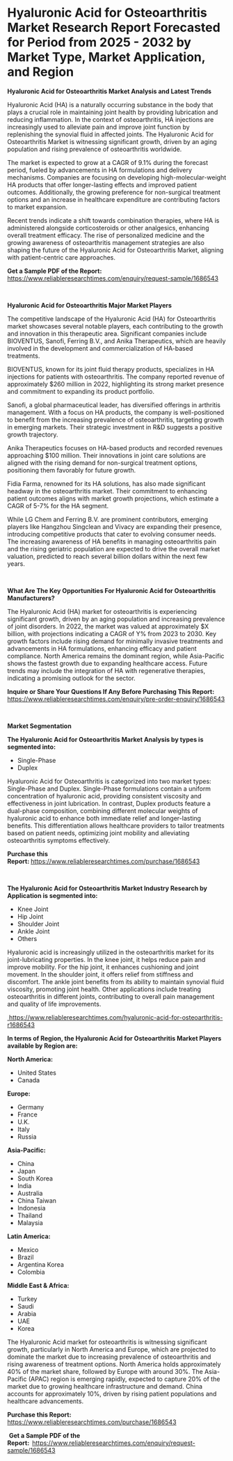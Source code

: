 <p><h1>Hyaluronic Acid for Osteoarthritis Market Research Report Forecasted for Period from 2025 -  2032 by Market Type, Market Application, and Region</h1></p><p><strong>Hyaluronic Acid for Osteoarthritis Market Analysis and Latest Trends</strong></p>
<p><p>Hyaluronic Acid (HA) is a naturally occurring substance in the body that plays a crucial role in maintaining joint health by providing lubrication and reducing inflammation. In the context of osteoarthritis, HA injections are increasingly used to alleviate pain and improve joint function by replenishing the synovial fluid in affected joints. The Hyaluronic Acid for Osteoarthritis Market is witnessing significant growth, driven by an aging population and rising prevalence of osteoarthritis worldwide.</p><p>The market is expected to grow at a CAGR of 9.1% during the forecast period, fueled by advancements in HA formulations and delivery mechanisms. Companies are focusing on developing high-molecular-weight HA products that offer longer-lasting effects and improved patient outcomes. Additionally, the growing preference for non-surgical treatment options and an increase in healthcare expenditure are contributing factors to market expansion. </p><p>Recent trends indicate a shift towards combination therapies, where HA is administered alongside corticosteroids or other analgesics, enhancing overall treatment efficacy. The rise of personalized medicine and the growing awareness of osteoarthritis management strategies are also shaping the future of the Hyaluronic Acid for Osteoarthritis Market, aligning with patient-centric care approaches.</p></p>
<p><strong>Get a Sample PDF of the Report:&nbsp;</strong> <a href="https://www.reliableresearchtimes.com/enquiry/request-sample/1686543?utm_campaign=3631&utm_medium=2&utm_source=Github&utm_content=ia&utm_term=19042025&utm_id=hyaluronic-acid-for-osteoarthritis">https://www.reliableresearchtimes.com/enquiry/request-sample/1686543</a></p>
<p>&nbsp;</p>
<p><strong>Hyaluronic Acid for Osteoarthritis Major Market Players</strong></p>
<p><p>The competitive landscape of the Hyaluronic Acid (HA) for Osteoarthritis market showcases several notable players, each contributing to the growth and innovation in this therapeutic area. Significant companies include BIOVENTUS, Sanofi, Ferring B.V., and Anika Therapeutics, which are heavily involved in the development and commercialization of HA-based treatments.</p><p>BIOVENTUS, known for its joint fluid therapy products, specializes in HA injections for patients with osteoarthritis. The company reported revenue of approximately $260 million in 2022, highlighting its strong market presence and commitment to expanding its product portfolio.</p><p>Sanofi, a global pharmaceutical leader, has diversified offerings in arthritis management. With a focus on HA products, the company is well-positioned to benefit from the increasing prevalence of osteoarthritis, targeting growth in emerging markets. Their strategic investment in R&D suggests a positive growth trajectory.</p><p>Anika Therapeutics focuses on HA-based products and recorded revenues approaching $100 million. Their innovations in joint care solutions are aligned with the rising demand for non-surgical treatment options, positioning them favorably for future growth.</p><p>Fidia Farma, renowned for its HA solutions, has also made significant headway in the osteoarthritis market. Their commitment to enhancing patient outcomes aligns with market growth projections, which estimate a CAGR of 5-7% for the HA segment.</p><p>While LG Chem and Ferring B.V. are prominent contributors, emerging players like Hangzhou Singclean and Vivacy are expanding their presence, introducing competitive products that cater to evolving consumer needs. The increasing awareness of HA benefits in managing osteoarthritis pain and the rising geriatric population are expected to drive the overall market valuation, predicted to reach several billion dollars within the next few years.</p></p>
<p>&nbsp;</p>
<p><strong>What Are The Key Opportunities For Hyaluronic Acid for Osteoarthritis Manufacturers?</strong></p>
<p><p>The Hyaluronic Acid (HA) market for osteoarthritis is experiencing significant growth, driven by an aging population and increasing prevalence of joint disorders. In 2022, the market was valued at approximately $X billion, with projections indicating a CAGR of Y% from 2023 to 2030. Key growth factors include rising demand for minimally invasive treatments and advancements in HA formulations, enhancing efficacy and patient compliance. North America remains the dominant region, while Asia-Pacific shows the fastest growth due to expanding healthcare access. Future trends may include the integration of HA with regenerative therapies, indicating a promising outlook for the sector.</p></p>
<p><strong>Inquire or Share Your Questions If Any Before Purchasing This Report:</strong> <a href="https://www.reliableresearchtimes.com/enquiry/pre-order-enquiry/1686543?utm_campaign=3631&utm_medium=2&utm_source=Github&utm_content=ia&utm_term=19042025&utm_id=hyaluronic-acid-for-osteoarthritis">https://www.reliableresearchtimes.com/enquiry/pre-order-enquiry/1686543</a></p>
<p>&nbsp;</p>
<p><strong>Market Segmentation</strong></p>
<p><strong>The Hyaluronic Acid for Osteoarthritis Market Analysis by types is segmented into:</strong></p>
<p><ul><li>Single-Phase</li><li>Duplex</li></ul></p>
<p><p>Hyaluronic Acid for Osteoarthritis is categorized into two market types: Single-Phase and Duplex. Single-Phase formulations contain a uniform concentration of hyaluronic acid, providing consistent viscosity and effectiveness in joint lubrication. In contrast, Duplex products feature a dual-phase composition, combining different molecular weights of hyaluronic acid to enhance both immediate relief and longer-lasting benefits. This differentiation allows healthcare providers to tailor treatments based on patient needs, optimizing joint mobility and alleviating osteoarthritis symptoms effectively.</p></p>
<p><strong>Purchase this Report:&nbsp;</strong><a href="https://www.reliableresearchtimes.com/purchase/1686543?utm_campaign=3631&utm_medium=2&utm_source=Github&utm_content=ia&utm_term=19042025&utm_id=hyaluronic-acid-for-osteoarthritis">https://www.reliableresearchtimes.com/purchase/1686543</a></p>
<p>&nbsp;</p>
<p><strong>The Hyaluronic Acid for Osteoarthritis Market Industry Research by Application is segmented into:</strong></p>
<p><ul><li>Knee Joint</li><li>Hip Joint</li><li>Shoulder Joint</li><li>Ankle Joint</li><li>Others</li></ul></p>
<p><p>Hyaluronic acid is increasingly utilized in the osteoarthritis market for its joint-lubricating properties. In the knee joint, it helps reduce pain and improve mobility. For the hip joint, it enhances cushioning and joint movement. In the shoulder joint, it offers relief from stiffness and discomfort. The ankle joint benefits from its ability to maintain synovial fluid viscosity, promoting joint health. Other applications include treating osteoarthritis in different joints, contributing to overall pain management and quality of life improvements.</p></p>
<p><a href="https://www.reliableresearchtimes.com/hyaluronic-acid-for-osteoarthritis-r1686543?utm_campaign=3631&utm_medium=2&utm_source=Github&utm_content=ia&utm_term=19042025&utm_id=hyaluronic-acid-for-osteoarthritis">&nbsp;https://www.reliableresearchtimes.com/hyaluronic-acid-for-osteoarthritis-r1686543</a></p>
<p><strong>In terms of Region, the Hyaluronic Acid for Osteoarthritis Market Players available by Region are:</strong></p>
<p>
    <p> <strong> North America: </strong>
        <ul>
            <li>United States</li>
            <li>Canada</li>
        </ul>
        </p> 
    <p> <strong> Europe: </strong>
        <ul>
            <li>Germany</li>
            <li>France</li>
            <li>U.K.</li>
            <li>Italy</li>
            <li>Russia</li>
        </ul>
        </p> 
    <p> <strong> Asia-Pacific: </strong>
        <ul>
            <li>China</li>
            <li>Japan</li>
            <li>South Korea</li>
            <li>India</li>
            <li>Australia</li>
            <li>China Taiwan</li>
            <li>Indonesia</li>
            <li>Thailand</li>
            <li>Malaysia</li>
        </ul>
        </p> 
    <p> <strong> Latin America: </strong>
        <ul>
            <li>Mexico</li>
            <li>Brazil</li>
            <li>Argentina Korea</li>
            <li>Colombia</li>
        </ul>
        </p> 
    <p> <strong> Middle East & Africa: </strong>
        <ul>
            <li>Turkey</li>
            <li>Saudi</li>
            <li>Arabia</li>
            <li>UAE</li>
            <li>Korea</li>
        </ul>
    </p>
    </p>
<p><p>The Hyaluronic Acid market for osteoarthritis is witnessing significant growth, particularly in North America and Europe, which are projected to dominate the market due to increasing prevalence of osteoarthritis and rising awareness of treatment options. North America holds approximately 40% of the market share, followed by Europe with around 30%. The Asia-Pacific (APAC) region is emerging rapidly, expected to capture 20% of the market due to growing healthcare infrastructure and demand. China accounts for approximately 10%, driven by rising patient populations and healthcare advancements.</p></p>
<p><strong>Purchase this Report: </strong><a href="https://www.reliableresearchtimes.com/purchase/1686543?utm_campaign=3631&utm_medium=2&utm_source=Github&utm_content=ia&utm_term=19042025&utm_id=hyaluronic-acid-for-osteoarthritis">https://www.reliableresearchtimes.com/purchase/1686543</a></p>
<p>&nbsp;<strong>Get a Sample PDF of the Report:&nbsp;&nbsp;</strong><a href="https://www.reliableresearchtimes.com/enquiry/request-sample/1686543?utm_campaign=3631&utm_medium=2&utm_source=Github&utm_content=ia&utm_term=19042025&utm_id=hyaluronic-acid-for-osteoarthritis">https://www.reliableresearchtimes.com/enquiry/request-sample/1686543</a></p>
<p><strong></strong></p>
<p><p></p><p></p><p></p></p>
